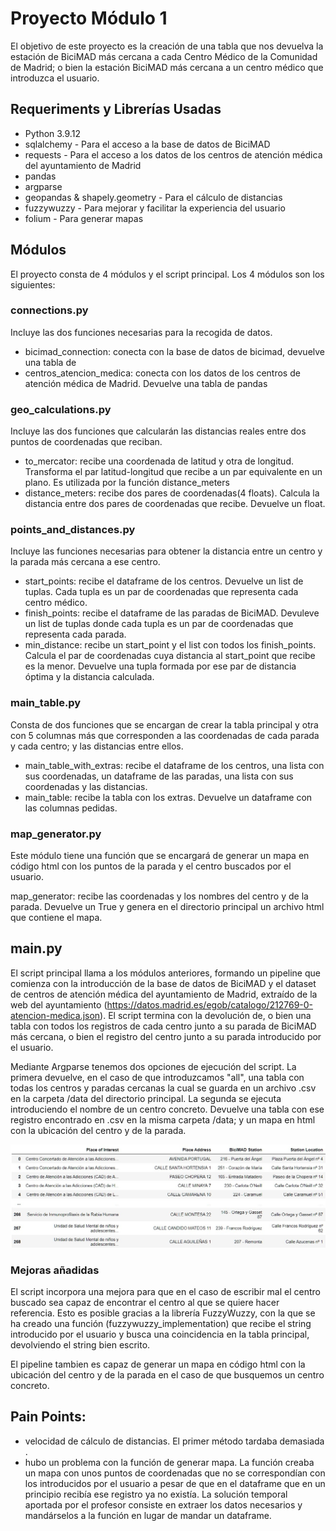 # Proyecto Módulo 1

El objetivo de este proyecto es la creación de una tabla que nos devuelva la estación de BiciMAD más cercana a cada Centro Médico de la Comunidad de Madrid; o bien la estación BiciMAD más cercana a un centro médico que introduzca el usuario. 


## Requeriments y Librerías Usadas

- Python 3.9.12
- sqlalchemy - Para el acceso a la base de datos de BiciMAD
- requests - Para el acceso a los datos de los centros de atención médica del ayuntamiento de Madrid
- pandas
- argparse
- geopandas & shapely.geometry - Para el cálculo de distancias
- fuzzywuzzy - Para mejorar y facilitar la experiencia del usuario
- folium - Para generar mapas

## Módulos

El proyecto consta de 4 módulos y el script principal. Los 4 módulos son los siguientes:

### connections.py

Incluye las dos funciones necesarias para la recogida de datos. 

- bicimad_connection: conecta con la base de datos de bicimad, devuelve una tabla de 
- centros_atencion_medica: conecta con los datos de los centros de atención médica de Madrid. Devuelve una tabla de pandas

### geo_calculations.py

Incluye las dos funciones que calcularán las distancias reales entre dos puntos de coordenadas que reciban.

- to_mercator: recibe una coordenada de latitud y otra de longitud. Transforma el par latitud-longitud que recibe a un par  equivalente en un plano. Es utilizada por la función distance_meters
- distance_meters: recibe dos pares de coordenadas(4 floats). Calcula la distancia entre dos pares de coordenadas que recibe. Devuelve un float.

### points_and_distances.py

Incluye las funciones necesarias para obtener la distancia entre un centro y la parada más cercana a ese centro.

- start_points: recibe el dataframe de los centros. Devuelve un list de tuplas. Cada tupla es un par de coordenadas que representa cada centro médico.
- finish_points: recibe el dataframe de las paradas de BiciMAD. Devuleve un list de tuplas donde cada tupla es un par de coordenadas que representa cada parada.
- min_distance: recibe un start_point y el list con todos los finish_points. Calcula el par de coordenadas cuya distancia al start_point que recibe es la menor. Devuelve una tupla formada por ese par de distancia óptima y la distancia calculada.

### main_table.py

Consta de dos funciones que se encargan de crear la tabla principal y otra con 5 columnas más que corresponden a las coordenadas de cada parada y cada centro; y las distancias entre ellos.

- main_table_with_extras: recibe el dataframe de los centros, una lista con sus coordenadas, un dataframe de las paradas, una lista con sus coordenadas y las distancias.
- main_table: recibe la tabla con los extras. Devuelve un dataframe con las columnas pedidas.

### map_generator.py

Este módulo tiene una función que se encargará de generar un mapa en código html con los puntos de la parada y el centro buscados por el usuario. 

map_generator: recibe las coordenadas y los nombres del centro y de la parada. Devuelve un True y genera en el directorio principal un archivo html que contiene el mapa.


## main.py

El script principal llama a los módulos anteriores, formando un pipeline que comienza con la introducción de la base de datos de BiciMAD y el dataset de centros de atención médica del ayuntamiento de Madrid, extraído de la web del ayuntamiento (https://datos.madrid.es/egob/catalogo/212769-0-atencion-medica.json). El script termina con la devolución de, o bien una tabla con todos los registros de cada centro junto a su parada de BiciMAD más cercana, o bien el registro del centro junto a su parada introducido por el usuario. 

Mediante Argparse tenemos dos opciones de ejecución del script. La primera devuelve, en el caso de que introduzcamos "all", una tabla con todas los centros y paradas cercanas la cual se guarda en un archivo .csv en la carpeta /data del directorio principal. La segunda se ejecuta introduciendo el nombre de un centro concreto. Devuelve una tabla con ese registro encontrado en .csv en la misma carpeta /data; y un mapa en html con la ubicación del centro y de la parada.

![main_Table](./images/main_table.jpg)

### Mejoras añadidas

El script incorpora una mejora para que en el caso de escribir mal el centro buscado sea capaz de encontrar el centro al que se quiere hacer referencia. Esto es posible gracias a la librería FuzzyWuzzy, con la que se ha creado una función (fuzzywuzzy_implementation) que recibe el string introducido por el usuario y busca una coincidencia en la tabla principal, devolviendo el string bien escrito.

El pipeline tambien es capaz de generar un mapa en código html con la ubicación del centro y de la parada en el caso de que busquemos un centro concreto.

## Pain Points:

- velocidad de cálculo de distancias. El primer método tardaba demasiada .
- hubo un problema con la función de generar mapa. La función creaba un mapa con unos puntos de coordenadas que no se correspondían con los introducidos por el usuario a pesar de que en el dataframe que en un principio recibía ese registro ya no existía. La solución temporal aportada por el profesor consiste en extraer los datos necesarios y mandárselos a la función en lugar de mandar un dataframe. 
 